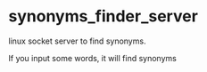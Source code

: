 synonyms_finder_server
======================

linux socket server to find synonyms.

If you input some words, it will find synonyms

